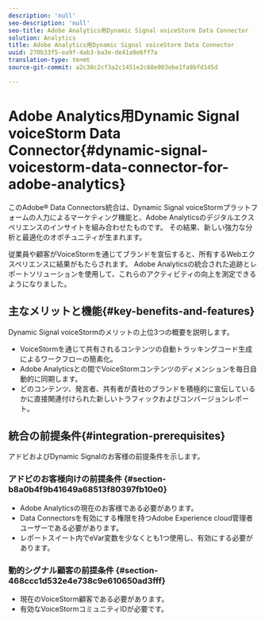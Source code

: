 ```yaml
---
description: 'null'
seo-description: 'null'
seo-title: Adobe Analytics用Dynamic Signal voiceStorm Data Connector
solution: Analytics
title: Adobe Analytics用Dynamic Signal voiceStorm Data Connector
uuid: 270b33f5-ea9f-4ab3-ba3e-de41a9e6ff7a
translation-type: tm+mt
source-git-commit: a2c38c2cf3a2c1451e2c60e003ebe1fa9bfd145d

---
```



# Adobe Analytics用Dynamic Signal voiceStorm Data Connector{#dynamic-signal-voicestorm-data-connector-for-adobe-analytics}

このAdobe® Data Connectors統合は、Dynamic Signal voiceStormプラットフォームの人力によるマーケティング機能と、Adobe Analyticsのデジタルエクスペリエンスのインサイトを組み合わせたものです。 その結果、新しい強力な分析と最適化のオポチュニティが生まれます。

従業員や顧客がVoiceStormを通じてブランドを宣伝すると、所有するWebエクスペリエンスに結果がもたらされます。 Adobe Analyticsの統合された追跡とレポートソリューションを使用して、これらのアクティビティの向上を測定できるようになりました。

## 主なメリットと機能{#key-benefits-and-features}

Dynamic Signal voiceStormのメリットの上位3つの概要を説明します。

* VoiceStormを通じて共有されるコンテンツの自動トラッキングコード生成によるワークフローの簡素化。
* Adobe Analyticsとの間でVoiceStormコンテンツのディメンションを毎日自動的に同期します。
* どのコンテンツ、発言者、共有者が貴社のブランドを積極的に宣伝しているかに直接関連付けられた新しいトラフィックおよびコンバージョンレポート。

## 統合の前提条件{#integration-prerequisites}

アドビおよびDynamic Signalのお客様の前提条件を示します。

### アドビのお客様向けの前提条件 {#section-b8a0b4f9b41649a68513f80397fb10e0}

* Adobe Analyticsの現在のお客様である必要があります。
* Data Connectorsを有効にする権限を持つAdobe Experience cloud管理者ユーザーである必要があります。
* レポートスイート内でeVar変数を少なくとも1つ使用し、有効にする必要があります。

### 動的シグナル顧客の前提条件 {#section-468ccc1d532e4e738c9e610650ad3fff}

* 現在のVoiceStorm顧客である必要があります。
* 有効なVoiceStormコミュニティIDが必要です。
